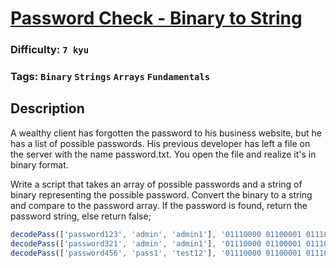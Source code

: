 # [Password Check - Binary to String](https://www.codewars.com/kata/5a731b36e19d14400f000c19)

### Difficulty: `7 kyu`

### Tags: `Binary` `Strings` `Arrays` `Fundamentals`

## Description

A wealthy client has forgotten the password to his business website, but he has a list of possible passwords. His previous developer has left a file on the server with the name password.txt. You open the file and realize it's in binary format.

Write a script that takes an array of possible passwords and a string of binary representing the possible password. Convert the binary to a string and compare to the password array. If the password is found, return the password string, else return false;

```js
decodePass(['password123', 'admin', 'admin1'], '01110000 01100001 01110011 01110011 01110111 01101111 01110010 01100100 00110001 00110010 00110011');    => 'password123'
decodePass(['password321', 'admin', 'admin1'], '01110000 01100001 01110011 01110011 01110111 01101111 01110010 01100100 00110001 00110010 00110011');    => false
decodePass(['password456', 'pass1', 'test12'], '01110000 01100001 01110011 01110011 01110111 01101111 01110010 01100100 00110001 00110010 00110011');    => false
```